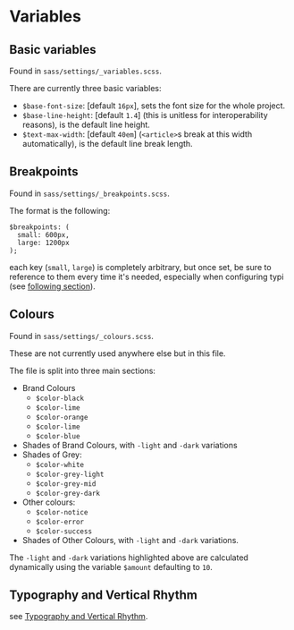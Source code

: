 # Variables

## Basic variables

Found in `sass/settings/_variables.scss`.

There are currently three basic variables:

- `$base-font-size`: [default `16px`], sets the font size for the whole project.
- `$base-line-height`: [default `1.4`] (this is unitless for interoperability reasons), is the default line height.
- `$text-max-width`: [default `40em`] (`<article>`s break at this width automatically), is the default line break length.

## Breakpoints

Found in `sass/settings/_breakpoints.scss`.

The format is the following:

    $breakpoints: (
      small: 600px,
      large: 1200px
    );

each key (`small`, `large`) is completely arbitrary, but once set, be sure to reference to them every time it's needed, especially when configuring typi (see [following section](#Typography_and_Vertical_Rhythm)).

## Colours

Found in `sass/settings/_colours.scss`.

These are not currently used anywhere else but in this file.

The file is split into three main sections:

- Brand Colours
  - `$color-black`
  - `$color-lime`
  - `$color-orange`
  - `$color-lime`
  - `$color-blue`
- Shades of Brand Colours, with `-light` and `-dark` variations
- Shades of Grey:
  - `$color-white`
  - `$color-grey-light`
  - `$color-grey-mid`
  - `$color-grey-dark`
- Other colours:
  - `$color-notice`
  - `$color-error`
  - `$color-success`
- Shades of Other Colours, with `-light` and `-dark` variations.

The `-light` and `-dark` variations highlighted above are calculated dynamically using the variable `$amount` defaulting to `10`.

## Typography and Vertical Rhythm

see [Typography and Vertical Rhythm](typography-and-vertical-rhythm.md).
